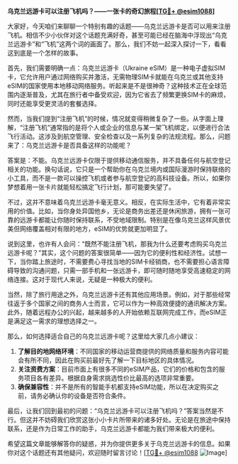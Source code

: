 **乌克兰远游卡可以注册飞机吗？——一张卡的奇幻旅程[[TG💪+ @esim1088](https://t.me/s/esim1088)]**

大家好，今天咱们来聊聊一个特别有趣的话题——乌克兰远游卡是否可以用来注册飞机。相信不少小伙伴对这个话题充满好奇，甚至可能已经在脑海中浮现出“乌克兰远游卡”和“飞机”这两个词的画面了。那么，我们不妨一起深入探讨一下，看看这到底是一个怎样的故事。

首先，我们需要明确一点：乌克兰远游卡（Ukraine eSIM）是一种电子虚拟SIM卡，它允许用户通过网络购买并激活，无需物理SIM卡就能在乌克兰或其他支持eSIM的国家使用本地移动网络服务。听起来是不是很神奇？这种技术正在全球范围内逐渐普及，尤其在旅行者中备受欢迎，因为它省去了频繁更换SIM卡的麻烦，同时还能享受更灵活的套餐选择。

然而，当我们提到“注册飞机”的时候，情况就变得稍微复杂了一些。从字面上理解，“注册飞机”通常指的是将个人或企业的信息与某一架飞机绑定，以便进行合法飞行活动。这涉及到航空管理、安全检查以及一系列复杂的法规流程。那么，问题来了：乌克兰远游卡是否具备这样的功能呢？

答案是：不能。乌克兰远游卡仅限于提供移动通信服务，并不具备任何与航空登记相关的功能。换句话说，它只是一个帮助你在乌克兰境内或国际漫游时保持联络的小工具，而不是一款可以操控飞机或者参与航空登记的高科技设备。所以，如果你梦想着用一张卡片就能轻松搞定飞行计划，那可能要失望了。

不过，这并不意味着乌克兰远游卡毫无意义。相反，在实际生活中，它有着非常实用的价值。比如，当你身处异国他乡，无论是商务出差还是休闲旅游，拥有一张可靠的远游卡都能让你随时保持联系，不受地域限制。特别是在像乌克兰这样风景优美但网络覆盖相对有限的地方，eSIM的优势就更加明显了。

说到这里，也许有人会问：“既然不能注册飞机，那我为什么还要考虑购买乌克兰远游卡呢？”其实，这个问题的答案很简单——因为它的便利性和经济性。试想一下，当你踏上旅途时，不需要费心寻找当地的SIM卡经销商，也不需要担心语言障碍导致的沟通问题，只需一部手机和一张远游卡，即可随时随地享受高速稳定的网络连接。这对于现代人来说，无疑是一种极大的便利。

当然，除了旅行用途之外，乌克兰远游卡还有其他应用场景。例如，对于那些经常往返于多个国家之间的商务人士而言，它可以作为一种高效便捷的通讯解决方案。此外，随着远程办公的兴起，越来越多的人开始依赖互联网完成工作，而eSIM正是满足这一需求的理想选择之一。

那么，如何选择适合自己的乌克兰远游卡呢？这里给大家几点小建议：

1. **了解目的地网络环境**：不同国家的移动运营商提供的网络质量和服务内容可能会有所不同，因此在购买前最好先了解一下目标地区的具体情况。
2. **关注资费方案**：目前市面上有很多不同的eSIM产品，它们的价格和包含的服务项目各有差异。根据自身需求挑选性价比最高的选项非常重要。
3. **确保兼容性**：并不是所有的智能手机都支持eSIM功能，所以在决定购买之前，请务必确认你的设备是否符合条件。

最后，让我们回到最初的问题：“乌克兰远游卡可以注册飞机吗？”答案当然是不行。但这并不妨碍我们欣赏这张小小卡片所带来的诸多好处。无论是在旅途中保持联系，还是作为日常工作的助手，乌克兰远游卡都能为我们带来极大的便利。

希望这篇文章能够解答你的疑惑，并为你提供更多关于乌克兰远游卡的信息。如果你对这个话题还有其他疑问，欢迎随时留言讨论！[[TG💪+ @esim1088](https://t.me/s/esim1088) ![Image](https://i.postimg.cc/4NQfJmqS/Snipaste-2025-05-13-00-14-12.png)]